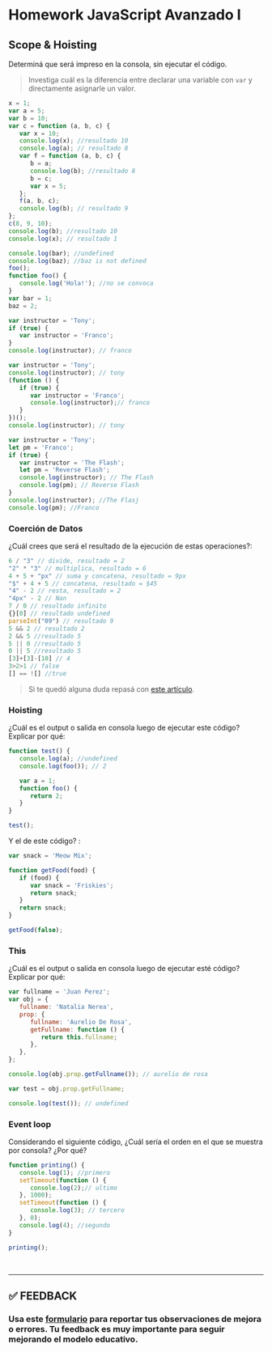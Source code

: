 # Homework JavaScript Avanzado I

## Scope & Hoisting

Determiná que será impreso en la consola, sin ejecutar el código.

> Investiga cuál es la diferencia entre declarar una variable con `var` y directamente asignarle un valor.

```javascript
x = 1;
var a = 5;
var b = 10;
var c = function (a, b, c) {
   var x = 10;
   console.log(x); //resultado 10
   console.log(a); // resultado 8
   var f = function (a, b, c) {
      b = a;
      console.log(b); //resultado 8
      b = c;
      var x = 5;
   };
   f(a, b, c);
   console.log(b); // resultado 9
};
c(8, 9, 10);
console.log(b); //resultado 10
console.log(x); // resultado 1
```

```javascript
console.log(bar); //undefined
console.log(baz); //baz is not defined
foo();
function foo() {
   console.log('Hola!'); //no se convoca
}
var bar = 1;
baz = 2;
```

```javascript
var instructor = 'Tony';
if (true) {
   var instructor = 'Franco';
}
console.log(instructor); // franco
```

```javascript
var instructor = 'Tony';
console.log(instructor); // tony
(function () {
   if (true) {
      var instructor = 'Franco';
      console.log(instructor);// franco
   }
})();
console.log(instructor); // tony
```

```javascript
var instructor = 'Tony';
let pm = 'Franco';
if (true) {
   var instructor = 'The Flash';
   let pm = 'Reverse Flash';
   console.log(instructor); // The Flash
   console.log(pm); // Reverse Flash
}
console.log(instructor); //The Flasj
console.log(pm); //Franco
```

### Coerción de Datos

¿Cuál crees que será el resultado de la ejecución de estas operaciones?:

```javascript
6 / "3" // divide, resultado = 2
"2" * "3" // multiplica, resultado = 6
4 + 5 + "px" // suma y concatena, resultado = 9px
"$" + 4 + 5 // concatena, resultado = $45
"4" - 2 // resta, resultado = 2
"4px" - 2 // Nan
7 / 0 // resultado infinito
{}[0] // resultado undefined
parseInt("09") // resultado 9
5 && 2 // resultado 2
2 && 5 //resultado 5
5 || 0 //resultado 5
0 || 5 //resultado 5
[3]+[3]-[10] // 4
3>2>1 // false
[] == ![] //true
```

> Si te quedó alguna duda repasá con [este artículo](http://javascript.info/tutorial/object-conversion).

### Hoisting

¿Cuál es el output o salida en consola luego de ejecutar este código? Explicar por qué:

```javascript
function test() {
   console.log(a); //undefined
   console.log(foo()); // 2

   var a = 1;
   function foo() {
      return 2;
   }
}

test();
```

Y el de este código? :

```javascript
var snack = 'Meow Mix';

function getFood(food) {
   if (food) {
      var snack = 'Friskies';
      return snack;
   }
   return snack;
}

getFood(false);
```

### This

¿Cuál es el output o salida en consola luego de ejecutar esté código? Explicar por qué:

```javascript
var fullname = 'Juan Perez';
var obj = {
   fullname: 'Natalia Nerea',
   prop: {
      fullname: 'Aurelio De Rosa',
      getFullname: function () {
         return this.fullname;
      },
   },
};

console.log(obj.prop.getFullname()); // aurelio de rosa

var test = obj.prop.getFullname;

console.log(test()); // undefined
```

### Event loop

Considerando el siguiente código, ¿Cuál sería el orden en el que se muestra por consola? ¿Por qué?

```javascript
function printing() {
   console.log(1); //primero
   setTimeout(function () {
      console.log(2);// ultimo
   }, 1000);
   setTimeout(function () {
      console.log(3); // tercero
   }, 0);
   console.log(4); //segundo
}

printing();
```

</br >

---

## **✅ FEEDBACK**

### Usa este [**formulario**](https://docs.google.com/forms/d/e/1FAIpQLSe1MybH_Y-xcp1RP0jKPLndLdJYg8cwyHkSb9MwSrEjoxyzWg/viewform) para reportar tus observaciones de mejora o errores. Tu feedback es muy importante para seguir mejorando el modelo educativo.
